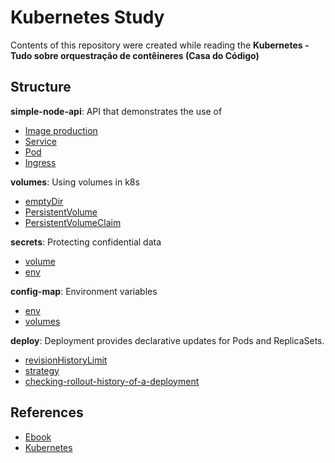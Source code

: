 # Kubernetes Study

Contents of this repository were created while reading the **Kubernetes - Tudo sobre orquestração de contêineres (Casa do Código)**
## Structure

**simple-node-api**: API that demonstrates the use of
- [Image production](https://docs.docker.com/engine/reference/builder/)
- [Service](https://kubernetes.io/docs/concepts/services-networking/service/)
- [Pod](https://kubernetes.io/docs/concepts/workloads/pods/)
- [Ingress](https://kubernetes.io/docs/concepts/services-networking/ingress/)

**volumes**: Using volumes in k8s
- [emptyDir](https://kubernetes.io/pt-br/docs/concepts/storage/volumes/#emptydir)
- [PersistentVolume](https://kubernetes.io/pt-br/docs/concepts/storage/persistent-volumes/)
- [PersistentVolumeClaim](https://kubernetes.io/docs/concepts/storage/persistent-volumes/#persistentvolumeclaims)

**secrets**: Protecting confidential data
- [volume](https://kubernetes.io/docs/concepts/configuration/secret/#use-case-dotfiles-in-a-secret-volume)
- [env](https://kubernetes.io/docs/concepts/configuration/secret/#using-secrets-as-environment-variables)

**config-map**: Environment variables
- [env](https://kubernetes.io/docs/concepts/configuration/configmap/#configmap-object)
- [volumes](https://kubernetes.io/docs/concepts/configuration/configmap/#configmap-object)

**deploy**: Deployment provides declarative updates for Pods and ReplicaSets.
- [revisionHistoryLimit](https://kubernetes.io/docs/concepts/workloads/controllers/deployment/#revision-history-limit)
- [strategy](https://kubernetes.io/docs/concepts/workloads/controllers/deployment/#strategy)
- [checking-rollout-history-of-a-deployment](https://kubernetes.io/docs/concepts/workloads/controllers/deployment/#checking-rollout-history-of-a-deployment)

## References
- [Ebook](https://www.casadocodigo.com.br/products/livro-kubernetes)
- [Kubernetes](https://kubernetes.io/)